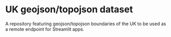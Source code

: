# UK geojson/topojson dataset
A repository featuring geojson/topojson boundaries of the UK to be used as a remote endpoint for Streamlit apps.
